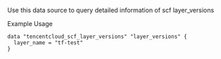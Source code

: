Use this data source to query detailed information of scf layer_versions

Example Usage

```hcl
data "tencentcloud_scf_layer_versions" "layer_versions" {
  layer_name = "tf-test"
}
```